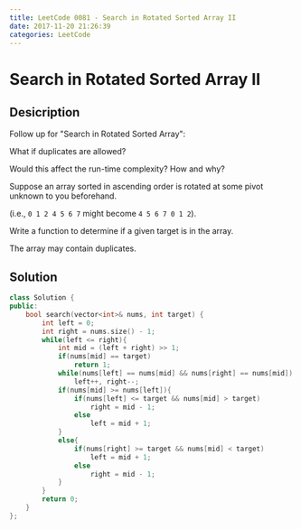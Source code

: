 ```yaml
---
title: LeetCode 0081 - Search in Rotated Sorted Array II
date: 2017-11-20 21:26:39
categories: LeetCode
---
```

# Search in Rotated Sorted Array II #

<!--more-->

## Desicription ##

Follow up for "Search in Rotated Sorted Array":

What if duplicates are allowed?

Would this affect the run-time complexity? How and why?

Suppose an array sorted in ascending order is rotated at some pivot unknown to you beforehand.

(i.e., `0 1 2 4 5 6 7` might become `4 5 6 7 0 1 2`).

Write a function to determine if a given target is in the array.

The array may contain duplicates.

## Solution ##

```cpp
class Solution {
public:
    bool search(vector<int>& nums, int target) {
        int left = 0;
        int right = nums.size() - 1;
        while(left <= right){
            int mid = (left + right) >> 1;
            if(nums[mid] == target)
                return 1;
            while(nums[left] == nums[mid] && nums[right] == nums[mid])
                left++, right--;
            if(nums[mid] >= nums[left]){
                if(nums[left] <= target && nums[mid] > target)
                    right = mid - 1;
                else
                    left = mid + 1;
            }
            else{
                if(nums[right] >= target && nums[mid] < target)
                    left = mid + 1;
                else
                    right = mid - 1;
            }
        }
        return 0;
    }
};
```